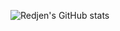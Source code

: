 ![Redjen's GitHub stats](https://github-readme-stats-sigma-five.vercel.app/api?username=redjen8&&count_private=trueshow_icons=true&theme=dracula)
  

